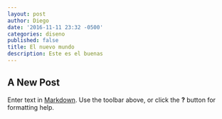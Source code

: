 ```yaml
---
layout: post
author: Diego
date: '2016-11-11 23:32 -0500'
categories: diseno
published: false
title: El nuevo mundo
description: Este es el buenas
---
```

## A New Post

Enter text in [Markdown](http://daringfireball.net/projects/markdown/). Use the toolbar above, or click the **?** button for formatting help.

